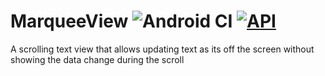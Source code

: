 # MarqueeView ![Android CI](https://github.com/barnhill/MarqueeView/workflows/Android%20CI/badge.svg) [![API](https://img.shields.io/badge/API-21%2B-brightgreen.svg?style=flat)](https://android-arsenal.com/api?level=21)

A scrolling text view that allows updating text as its off the screen without showing the data change during the scroll
